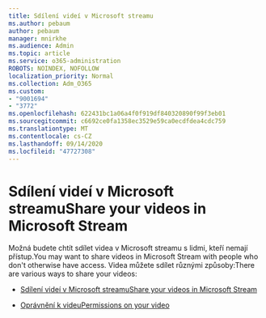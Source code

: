 ```yaml
---
title: Sdílení videí v Microsoft streamu
ms.author: pebaum
author: pebaum
manager: mnirkhe
ms.audience: Admin
ms.topic: article
ms.service: o365-administration
ROBOTS: NOINDEX, NOFOLLOW
localization_priority: Normal
ms.collection: Adm_O365
ms.custom:
- "9001694"
- "3772"
ms.openlocfilehash: 622431bc1a06a4f0f919df840320890f99f3eb01
ms.sourcegitcommit: c6692ce0fa1358ec3529e59ca0ecdfdea4cdc759
ms.translationtype: MT
ms.contentlocale: cs-CZ
ms.lasthandoff: 09/14/2020
ms.locfileid: "47727308"
---
```

# <a name="share-your-videos-in-microsoft-stream"></a><span data-ttu-id="fb5fd-102">Sdílení videí v Microsoft streamu</span><span class="sxs-lookup"><span data-stu-id="fb5fd-102">Share your videos in Microsoft Stream</span></span>

<span data-ttu-id="fb5fd-103">Možná budete chtít sdílet videa v Microsoft streamu s lidmi, kteří nemají přístup.</span><span class="sxs-lookup"><span data-stu-id="fb5fd-103">You may want to share videos in Microsoft Stream with people who don't otherwise have access.</span></span> <span data-ttu-id="fb5fd-104">Videa můžete sdílet různými způsoby:</span><span class="sxs-lookup"><span data-stu-id="fb5fd-104">There are various ways to share your videos:</span></span>

- [<span data-ttu-id="fb5fd-105">Sdílení videí v Microsoft streamu</span><span class="sxs-lookup"><span data-stu-id="fb5fd-105">Share your videos in Microsoft Stream</span></span>](https://docs.microsoft.com/stream/portal-share-video)

- [<span data-ttu-id="fb5fd-106">Oprávnění k videu</span><span class="sxs-lookup"><span data-stu-id="fb5fd-106">Permissions on your video</span></span>](https://docs.microsoft.com/stream/portal-share-video#permissions-on-your-video)

